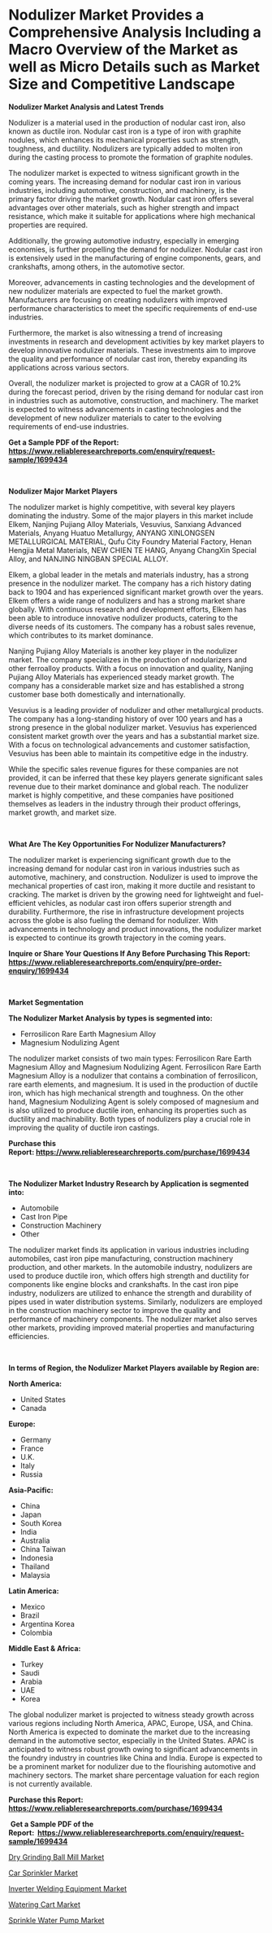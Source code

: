 <p><h1>Nodulizer Market Provides a Comprehensive Analysis Including a Macro Overview of the Market as well as Micro Details such as Market Size and Competitive Landscape</h1></p><p><strong>Nodulizer Market Analysis and Latest Trends</strong></p>
<p><p>Nodulizer is a material used in the production of nodular cast iron, also known as ductile iron. Nodular cast iron is a type of iron with graphite nodules, which enhances its mechanical properties such as strength, toughness, and ductility. Nodulizers are typically added to molten iron during the casting process to promote the formation of graphite nodules.</p><p>The nodulizer market is expected to witness significant growth in the coming years. The increasing demand for nodular cast iron in various industries, including automotive, construction, and machinery, is the primary factor driving the market growth. Nodular cast iron offers several advantages over other materials, such as higher strength and impact resistance, which make it suitable for applications where high mechanical properties are required.</p><p>Additionally, the growing automotive industry, especially in emerging economies, is further propelling the demand for nodulizer. Nodular cast iron is extensively used in the manufacturing of engine components, gears, and crankshafts, among others, in the automotive sector.</p><p>Moreover, advancements in casting technologies and the development of new nodulizer materials are expected to fuel the market growth. Manufacturers are focusing on creating nodulizers with improved performance characteristics to meet the specific requirements of end-use industries.</p><p>Furthermore, the market is also witnessing a trend of increasing investments in research and development activities by key market players to develop innovative nodulizer materials. These investments aim to improve the quality and performance of nodular cast iron, thereby expanding its applications across various sectors.</p><p>Overall, the nodulizer market is projected to grow at a CAGR of 10.2% during the forecast period, driven by the rising demand for nodular cast iron in industries such as automotive, construction, and machinery. The market is expected to witness advancements in casting technologies and the development of new nodulizer materials to cater to the evolving requirements of end-use industries.</p></p>
<p><strong>Get a Sample PDF of the Report:&nbsp; <a href="https://www.reliableresearchreports.com/enquiry/request-sample/1699434">https://www.reliableresearchreports.com/enquiry/request-sample/1699434</a></strong></p>
<p>&nbsp;</p>
<p><strong>Nodulizer Major Market Players</strong></p>
<p><p>The nodulizer market is highly competitive, with several key players dominating the industry. Some of the major players in this market include Elkem, Nanjing Pujiang Alloy Materials, Vesuvius, Sanxiang Advanced Materials, Anyang Huatuo Metallurgy, ANYANG XINLONGSEN METALLURGICAL MATERIAL, Qufu City Foundry Material Factory, Henan Hengjia Metal Materials, NEW CHIEN TE HANG, Anyang ChangXin Special Alloy, and NANJING NINGBAN SPECIAL ALLOY.</p><p>Elkem, a global leader in the metals and materials industry, has a strong presence in the nodulizer market. The company has a rich history dating back to 1904 and has experienced significant market growth over the years. Elkem offers a wide range of nodulizers and has a strong market share globally. With continuous research and development efforts, Elkem has been able to introduce innovative nodulizer products, catering to the diverse needs of its customers. The company has a robust sales revenue, which contributes to its market dominance.</p><p>Nanjing Pujiang Alloy Materials is another key player in the nodulizer market. The company specializes in the production of nodularizers and other ferroalloy products. With a focus on innovation and quality, Nanjing Pujiang Alloy Materials has experienced steady market growth. The company has a considerable market size and has established a strong customer base both domestically and internationally.</p><p>Vesuvius is a leading provider of nodulizer and other metallurgical products. The company has a long-standing history of over 100 years and has a strong presence in the global nodulizer market. Vesuvius has experienced consistent market growth over the years and has a substantial market size. With a focus on technological advancements and customer satisfaction, Vesuvius has been able to maintain its competitive edge in the industry.</p><p>While the specific sales revenue figures for these companies are not provided, it can be inferred that these key players generate significant sales revenue due to their market dominance and global reach. The nodulizer market is highly competitive, and these companies have positioned themselves as leaders in the industry through their product offerings, market growth, and market size.</p></p>
<p>&nbsp;</p>
<p><strong>What Are The Key Opportunities For Nodulizer Manufacturers?</strong></p>
<p><p>The nodulizer market is experiencing significant growth due to the increasing demand for nodular cast iron in various industries such as automotive, machinery, and construction. Nodulizer is used to improve the mechanical properties of cast iron, making it more ductile and resistant to cracking. The market is driven by the growing need for lightweight and fuel-efficient vehicles, as nodular cast iron offers superior strength and durability. Furthermore, the rise in infrastructure development projects across the globe is also fueling the demand for nodulizer. With advancements in technology and product innovations, the nodulizer market is expected to continue its growth trajectory in the coming years.</p></p>
<p><strong>Inquire or Share Your Questions If Any Before Purchasing This Report: <a href="https://www.reliableresearchreports.com/enquiry/pre-order-enquiry/1699434">https://www.reliableresearchreports.com/enquiry/pre-order-enquiry/1699434</a></strong></p>
<p>&nbsp;</p>
<p><strong>Market Segmentation</strong></p>
<p><strong>The Nodulizer Market Analysis by types is segmented into:</strong></p>
<p><ul><li>Ferrosilicon Rare Earth Magnesium Alloy</li><li>Magnesium Nodulizing Agent</li></ul></p>
<p><p>The nodulizer market consists of two main types: Ferrosilicon Rare Earth Magnesium Alloy and Magnesium Nodulizing Agent. Ferrosilicon Rare Earth Magnesium Alloy is a nodulizer that contains a combination of ferrosilicon, rare earth elements, and magnesium. It is used in the production of ductile iron, which has high mechanical strength and toughness. On the other hand, Magnesium Nodulizing Agent is solely composed of magnesium and is also utilized to produce ductile iron, enhancing its properties such as ductility and machinability. Both types of nodulizers play a crucial role in improving the quality of ductile iron castings.</p></p>
<p><strong>Purchase this Report:&nbsp;<a href="https://www.reliableresearchreports.com/purchase/1699434">https://www.reliableresearchreports.com/purchase/1699434</a></strong></p>
<p>&nbsp;</p>
<p><strong>The Nodulizer Market Industry Research by Application is segmented into:</strong></p>
<p><ul><li>Automobile</li><li>Cast Iron Pipe</li><li>Construction Machinery</li><li>Other</li></ul></p>
<p><p>The nodulizer market finds its application in various industries including automobiles, cast iron pipe manufacturing, construction machinery production, and other markets. In the automobile industry, nodulizers are used to produce ductile iron, which offers high strength and ductility for components like engine blocks and crankshafts. In the cast iron pipe industry, nodulizers are utilized to enhance the strength and durability of pipes used in water distribution systems. Similarly, nodulizers are employed in the construction machinery sector to improve the quality and performance of machinery components. The nodulizer market also serves other markets, providing improved material properties and manufacturing efficiencies.</p></p>
<p>&nbsp;</p>
<p><strong>In terms of Region, the Nodulizer Market Players available by Region are:</strong></p>
<p>
    <p> <strong> North America: </strong>
        <ul>
            <li>United States</li>
            <li>Canada</li>
        </ul>
        </p> 
    <p> <strong> Europe: </strong>
        <ul>
            <li>Germany</li>
            <li>France</li>
            <li>U.K.</li>
            <li>Italy</li>
            <li>Russia</li>
        </ul>
        </p> 
    <p> <strong> Asia-Pacific: </strong>
        <ul>
            <li>China</li>
            <li>Japan</li>
            <li>South Korea</li>
            <li>India</li>
            <li>Australia</li>
            <li>China Taiwan</li>
            <li>Indonesia</li>
            <li>Thailand</li>
            <li>Malaysia</li>
        </ul>
        </p> 
    <p> <strong> Latin America: </strong>
        <ul>
            <li>Mexico</li>
            <li>Brazil</li>
            <li>Argentina Korea</li>
            <li>Colombia</li>
        </ul>
        </p> 
    <p> <strong> Middle East & Africa: </strong>
        <ul>
            <li>Turkey</li>
            <li>Saudi</li>
            <li>Arabia</li>
            <li>UAE</li>
            <li>Korea</li>
        </ul>
    </p>
    </p>
<p><p>The global nodulizer market is projected to witness steady growth across various regions including North America, APAC, Europe, USA, and China. North America is expected to dominate the market due to the increasing demand in the automotive sector, especially in the United States. APAC is anticipated to witness robust growth owing to significant advancements in the foundry industry in countries like China and India. Europe is expected to be a prominent market for nodulizer due to the flourishing automotive and machinery sectors. The market share percentage valuation for each region is not currently available.</p></p>
<p><strong>Purchase this Report: <a href="https://www.reliableresearchreports.com/purchase/1699434">https://www.reliableresearchreports.com/purchase/1699434</a></strong></p>
<p>&nbsp;<strong>Get a Sample PDF of the Report:&nbsp;&nbsp;<a href="https://www.reliableresearchreports.com/enquiry/request-sample/1699434">https://www.reliableresearchreports.com/enquiry/request-sample/1699434</a></strong></p>
<p><strong></strong></p>
<p><p><a href="https://medium.com/@angelaarnold1941/dry-grinding-ball-mill-market-report-reveals-the-latest-trends-and-growth-opportunities-of-this-f586cfe67e29">Dry Grinding Ball Mill Market</a></p><p><a href="https://medium.com/@kimberlymontgomery2004/car-sprinkler-market-outlook-industry-overview-and-forecast-2023-to-2030-65c832491a46">Car Sprinkler Market</a></p><p><a href="https://medium.com/@ruthmorales25/inverter-welding-equipment-market-outlook-industry-overview-and-forecast-2023-to-2030-7a5400a27411">Inverter Welding Equipment Market</a></p><p><a href="https://medium.com/@judithhoffman05/watering-cart-market-trends-and-market-analysis-forecasted-for-period-2023-2030-46c12181682a">Watering Cart Market</a></p><p><a href="https://medium.com/@lorimyers95/sprinkle-water-pump-market-research-report-its-history-and-forecast-2023-to-2030-e072cf562413">Sprinkle Water Pump Market</a></p></p>